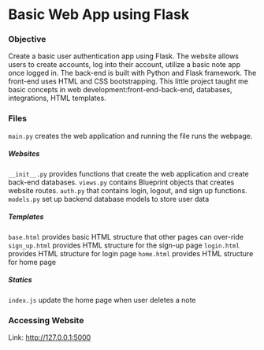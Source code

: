 # Basic Web App using Flask

### Objective

Create a basic user authentication app using Flask.  The website allows users to create accounts, log into their account, utilize a basic note app once logged in.  The back-end is built with Python and Flask framework.  The front-end uses HTML and CSS bootstrapping.  This little project taught me basic concepts in web development:front-end-back-end, databases, integrations, HTML templates.

### Files
`main.py` creates the web application and running the file runs the webpage.

##### Websites
`__init__.py` provides functions that create the web application and create back-end databases.
`views.py` contains Blueprint objects that creates website routes.
`auth.py` that contains login, logout, and sign up functions.
`models.py` set up backend database models to store user data

##### Templates
`base.html` provides basic HTML structure that other pages can over-ride
`sign_up.html` provides HTML structure for the sign-up page
`login.html` provides HTML structure for login page
`home.html` provides HTML structure for home page

##### Statics
`index.js` update the home page when user deletes a note

### Accessing Website

Link: http://127.0.0.1:5000



